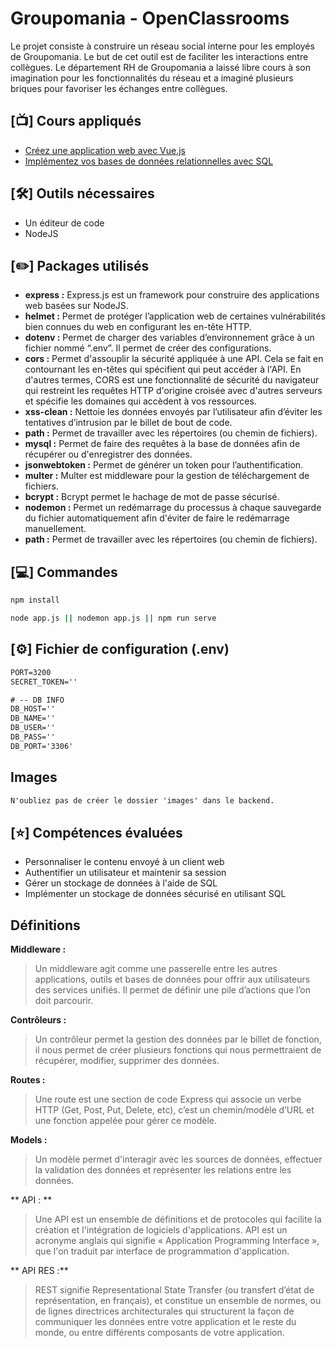 # Groupomania - OpenClassrooms
Le projet consiste à construire un réseau social interne pour les employés de Groupomania. Le but de cet outil est de faciliter les interactions entre collègues. Le département RH de Groupomania a laissé libre cours à son imagination pour les fonctionnalités du réseau et a imaginé plusieurs briques pour favoriser les échanges entre collègues.

## [:tv:] Cours appliqués
- [Créez une application web avec Vue.js](https://openclassrooms.com/fr/courses/6390311-creez-une-application-web-avec-vue-js)
- [Implémentez vos bases de données relationnelles avec SQL](https://openclassrooms.com/fr/courses/6971126-implementez-vos-bases-de-donnees-relationnelles-avec-sql)

## [:hammer_and_wrench:] Outils nécessaires
- Un éditeur de code
- NodeJS

## [:pencil2:] Packages utilisés
- **express :** Express.js est un framework pour construire des applications web basées sur NodeJS.
- **helmet :** Permet de protéger l’application web de certaines vulnérabilités bien connues du web en configurant les en-tête HTTP.
- **dotenv :** Permet de charger des variables d’environnement grâce à un fichier nommé “.env”. Il permet de créer des configurations.
- **cors :** Permet d'assouplir la sécurité appliquée à une API. Cela se fait en contournant les en-têtes qui spécifient qui peut accéder à l'API. En d'autres termes, CORS est une fonctionnalité de sécurité du navigateur qui restreint les requêtes HTTP d'origine croisée avec d'autres serveurs et spécifie les domaines qui accèdent à vos ressources.
- **xss-clean :** Nettoie les données envoyés par l’utilisateur afin d’éviter les tentatives d’intrusion par le billet de bout de code.
- **path :** Permet de travailler avec les répertoires (ou chemin de fichiers).
- **mysql :** Permet de faire des requêtes à la base de données afin de récupérer ou d'enregistrer des données.
- **jsonwebtoken :** Permet de générer un token pour l’authentification.
- **multer :** Multer est middleware pour la gestion de téléchargement de fichiers.
- **bcrypt :** Bcrypt permet le hachage de mot de passe sécurisé.
- **nodemon :** Permet un redémarrage du processus à chaque sauvegarde du fichier automatiquement afin d'éviter de faire le redémarrage manuellement.
- **path :** Permet de travailler avec les répertoires (ou chemin de fichiers).

## [:computer:] Commandes
```cmd
npm install
```
```cmd
node app.js || nodemon app.js || npm run serve
```

## [:gear:] Fichier de configuration (.env)
```cmd
PORT=3200
SECRET_TOKEN=''

# -- DB INFO
DB_HOST=''
DB_NAME=''
DB_USER=''
DB_PASS=''
DB_PORT='3306'
```

## Images
```cmd
N'oubliez pas de créer le dossier 'images' dans le backend.
```

## [:star:] Compétences évaluées
- Personnaliser le contenu envoyé à un client web
- Authentifier un utilisateur et maintenir sa session
- Gérer un stockage de données à l'aide de SQL
- Implémenter un stockage de données sécurisé en utilisant SQL

## Définitions
**Middleware :** 
> Un middleware agit comme une passerelle entre les autres applications, outils et bases de données pour offrir aux utilisateurs des services unifiés. Il permet de définir une pile d’actions que l’on doit parcourir.

**Contrôleurs :** 
> Un contrôleur permet la gestion des données par le billet de fonction, il nous permet de créer plusieurs fonctions qui nous permettraient de récupérer, modifier, supprimer des données.

**Routes :** 
> Une route est une section de code Express qui associe un verbe HTTP (Get, Post, Put, Delete, etc), c’est un chemin/modèle d’URL et une fonction appelée pour gérer ce modèle.

**Models :** 
> Un modèle permet d'interagir avec les sources de données, effectuer la validation des données et représenter les relations entre les données.

** API : **
> Une API est un ensemble de définitions et de protocoles qui facilite la création et l'intégration de logiciels d'applications. API est un acronyme anglais qui signifie « Application Programming Interface », que l'on traduit par interface de programmation d'application.

** API RES :**
> REST signifie Representational State Transfer (ou transfert d’état de représentation, en français), et constitue un ensemble de normes, ou de lignes directrices architecturales qui structurent la façon de communiquer les données entre votre application et le reste du monde, ou entre différents composants de votre application.
